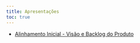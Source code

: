 ```yaml
---
title: Apresentações
toc: true
---
```


- [Alinhamento Inicial - Visão e Backlog do Produto](ppt/ppt_alinhamento-inicial.qmd)